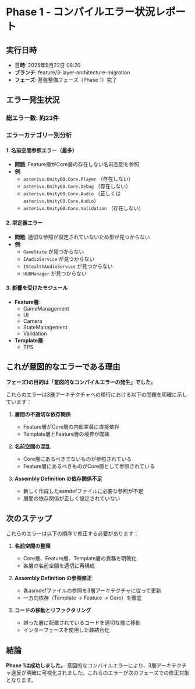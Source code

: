 # Phase 1 - コンパイルエラー状況レポート

## 実行日時
- **日時**: 2025年9月22日 08:20
- **ブランチ**: feature/3-layer-architecture-migration
- **フェーズ**: 基盤整備フェーズ（Phase 1）完了

## エラー発生状況

### 総エラー数: 約23件

### エラーカテゴリー別分析

#### 1. 名前空間参照エラー（最多）
- **問題**: Feature層がCore層の存在しない名前空間を参照
- **例**:
  - `asterivo.Unity60.Core.Player` （存在しない）
  - `asterivo.Unity60.Core.Debug` （存在しない）
  - `asterivo.Unity60.Core.Audio` （正しくは `asterivo.Unity60.Core.Audio`）
  - `asterivo.Unity60.Core.Validation` （存在しない）

#### 2. 型定義エラー
- **問題**: 適切な参照が設定されていないため型が見つからない
- **例**:
  - `GameState` が見つからない
  - `IAudioService` が見つからない
  - `IStealthAudioService` が見つからない
  - `HUDManager` が見つからない

#### 3. 影響を受けたモジュール
- **Feature層**:
  - GameManagement
  - UI
  - Camera
  - StateManagement
  - Validation
- **Template層**:
  - TPS

## これが意図的なエラーである理由

**フェーズ1の目的は「意図的なコンパイルエラーの発生」でした。**

これらのエラーは3層アーキテクチャへの移行における以下の問題を明確に示しています：

1. **層間の不適切な依存関係**
   - Feature層がCore層の内部実装に直接依存
   - Template層とFeature層の境界が曖昧

2. **名前空間の混乱**
   - Core層にあるべきでないものが参照されている
   - Feature層にあるべきものがCore層として参照されている

3. **Assembly Definition の依存関係不足**
   - 新しく作成したasmdefファイルに必要な参照が不足
   - 層間の依存関係が正しく設定されていない

## 次のステップ

これらのエラーは以下の順序で修正する必要があります：

1. **名前空間の整理**
   - Core層、Feature層、Template層の責務を明確化
   - 各層の名前空間を適切に再構成

2. **Assembly Definition の参照修正**
   - 各asmdefファイルの参照を3層アーキテクチャに従って更新
   - 一方向依存（Template → Feature → Core）を徹底

3. **コードの移動とリファクタリング**
   - 誤った層に配置されているコードを適切な層に移動
   - インターフェースを使用した疎結合化

## 結論

**Phase 1は成功しました。** 意図的なコンパイルエラーにより、3層アーキテクチャ違反が明確に可視化されました。これらのエラーが次のフェーズでの修正対象となります。
